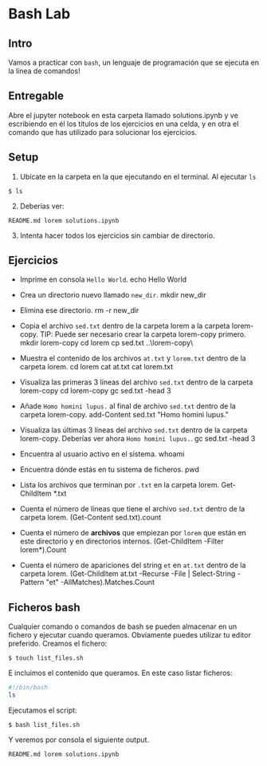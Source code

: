 # Bash Lab

## Intro

Vamos a practicar con `bash`, un lenguaje de programación que se ejecuta en la línea de comandos!


## Entregable

Abre el  jupyter notebook en esta carpeta llamado solutions.ipynb y ve escribiendo en él los títulos de los ejercicios en una celda, y en otra el comando que has utilizado para solucionar los ejercicios. 

## Setup

1. Ubícate en la carpeta en la que ejecutando en el terminal. Al ejecutar `ls` 
```console
$ ls
```

2. Deberías ver: 
```console
README.md lorem solutions.ipynb
```
3. Intenta hacer todos los ejercicios sin cambiar de directorio. 

## Ejercicios

* Imprime en consola `Hello World`.
echo Hello World
* Crea un directorio nuevo llamado `new_dir`.
mkdir new_dir
* Elimina ese directorio.
rm -r new_dir
* Copia el archivo `sed.txt` dentro de la carpeta lorem a la carpeta lorem-copy. TIP: Puede ser necesario crear la carpeta lorem-copy primero. 
mkdir lorem-copy
cd lorem
cp sed.txt ..\lorem-copy\

* Muestra el contenido de los archivos `at.txt` y `lorem.txt` dentro de la carpeta lorem. 
cd lorem
cat at.txt
cat lorem.txt
* Visualiza las primeras 3 líneas del archivo `sed.txt` dentro de la carpeta lorem-copy 
cd lorem-copy
gc sed.txt -head 3
* Añade `Homo homini lupus.` al final de archivo `sed.txt` dentro de la carpeta lorem-copy. 
add-Content sed.txt "Homo homini lupus."
* Visualiza las últimas 3 líneas del archivo `sed.txt` dentro de la carpeta lorem-copy. Deberías ver ahora `Homo homini lupus.`. 
gc sed.txt -head 3
* Encuentra al usuario activo en el sistema.
whoami
* Encuentra dónde estás en tu sistema de ficheros.
pwd
* Lista los archivos que terminan por `.txt` en la carpeta lorem.
Get-ChildItem *.txt
* Cuenta el número de líneas que tiene el archivo `sed.txt` dentro de la carpeta lorem. 
(Get-Content sed.txt).count
* Cuenta el número de **archivos** que empiezan por `lorem` que están en este directorio y en directorios internos.
(Get-ChildItem -Filter lorem*).Count
* Cuenta el número de apariciones del string `et` en `at.txt` dentro de la carpeta lorem. 
(Get-ChildItem at.txt -Recurse -File | Select-String -Pattern "et" -AllMatches).Matches.Count

## Ficheros bash

Cualquier comando o comandos de bash se pueden almacenar en un fichero y ejecutar cuando queramos. 
Obviamente puedes utilizar tu editor preferido. Creamos el fichero: 
```
$ touch list_files.sh
```

E incluimos el contenido que queramos. En este caso listar ficheros:
```bash
#!/bin/bash
ls
```

Ejecutamos el script:
```
$ bash list_files.sh
```

Y veremos por consola el siguiente output. 
```console
README.md lorem solutions.ipynb
```
